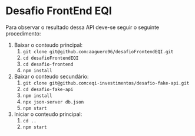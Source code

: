 <h1>Desafio FrontEnd EQI</h1>

<p>Para observar o resultado dessa API deve-se seguir o seguinte procedimento:</p>

<ol>
  <li>
    Baixar o conteudo principal:
    <ol>
      <li><code>git clone git@github.com:aaguero96/desafioFrontendEQI.git</code></li>
      <li><code>cd desafioFrontendEQI</code></li>
      <li><code>cd desafio-frontend</code></li>
      <li><code>npm install</code></li>
    </ol>
  </li>
  <li>
    Baixar o conteudo secundário:
    <ol>
      <li><code>git clone git@github.com:eqi-investimentos/desafio-fake-api.git</code></li>
      <li><code>cd desafio-fake-api</code></li>
      <li><code>npm install</code></li>
      <li><code>npx json-server db.json</code></li>
      <li><code>npm start</code></li>
    </ol>
  </li>
  <li>
    Iniciar o conteudo principal:
    <ol>
      <li><code>cd ..</code></li>
      <li><code>npm start</code></li>
    </ol>
  </li>
</ol>
